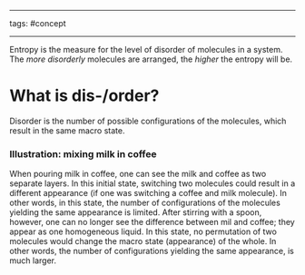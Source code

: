 ____________
tags: #concept 
____________

Entropy is the measure for the level of disorder of molecules in a system. The _more disorderly_ molecules are arranged, the _higher_ the entropy will be.
# What is dis-/order?
Disorder is the number of possible configurations of the molecules, which result in the same macro state.
### Illustration: mixing milk in coffee
When pouring milk in coffee, one can see the milk and coffee as two separate layers. In this initial state, switching two molecules could result in a different appearance (if one was switching a coffee and milk molecule). In other words, in this state, the number of configurations of the molecules yielding the same appearance is limited.
After stirring with a spoon, however, one can no longer see the difference between mil and coffee; they appear as one homogeneous liquid. In this state, no permutation of two molecules would change the macro state (appearance) of the whole. In other words, the number of configurations yielding the same appearance, is much larger.
